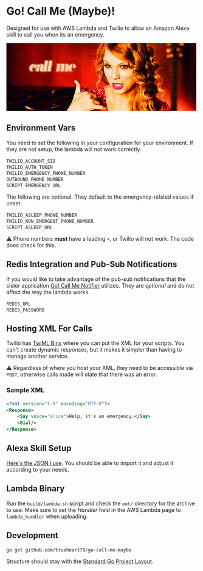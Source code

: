 # Go! Call Me (Maybe)!

Designed for use with AWS Lambda and Twilio to allow an Amazon Alexa skill to call you when its
an emergency.

![Taylor Swift - Call Me][taylor]

## Environment Vars

You need to set the following in your configuration for your environment. If they are not setup, the lambda
will not work correctly.

```
TWILIO_ACCOUNT_SID
TWILIO_AUTH_TOKEN
TWILIO_EMERGENCY_PHONE_NUMBER
OUTBOUND_PHONE_NUMBER
SCRIPT_EMERGENCY_URL
```

The following are optional. They default to the emergency-related values if unset.

```
TWILIO_ASLEEP_PHONE_NUMBER
TWILIO_NON_EMERGENT_PHONE_NUMBER
SCRIPT_ASLEEP_URL
```

:warning: Phone numbers **must** have a leading `+`, or Twilio will not work. The code does check for
this.

## Redis Integration and Pub-Sub Notifications

If you would like to take advantage of the pub-sub notifications that the sister application
[Go! Call Me Notifier][go call me notifier] utilizes. They are _optional_ and do not affect the way the
lambda works.

```
REDIS_URL
REDIS_PASSWORD
```

## Hosting XML For Calls

Twilio has [TwiML Bins][twiml bins] where you can put the XML for your scripts. You can't create dynamic
responses, but it makes it simpler than having to manage another service.

:warning: Regardless of where you host your XML, they need to be accessible via `POST`, otherwise calls
made will state that there was an error.

### Sample XML

```xml
<?xml version="1.0" encoding="UTF-8"?>
<Response>
    <Say voice="alice">Help, it's an emergency.</Say>
    <Dial/>
</Response>
```

## Alexa Skill Setup

[Here's the JSON I use][alexa json]. You should be able to import it and adjust it according to your needs.

## Lambda Binary

Run the `build/lambda.sh` script and check the `out/` directory for the archive to use. Make sure to set the
_Handler_ field in the AWS Lambda page to `lambda_handler` when uploading.

## Development

```
go get github.com/trueheart78/go-call-me-maybe
```

Structure should stay with the [Standard Go Project Layout][layout].

[twiml bins]: https://www.twilio.com/console/runtime/twiml-bins
[layout]: https://github.com/golang-standards/project-layout
[taylor]: assets/taylor-swift-call-me.gif
[alexa json]: assets/alexa.json
[go call me notifier]: https://github.com/trueheart78/go-call-me-notifier
